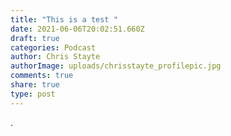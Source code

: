 ```yaml
---
title: "This is a test "
date: 2021-06-06T20:02:51.660Z
draft: true
categories: Podcast
author: Chris Stayte
authorImage: uploads/chrisstayte_profilepic.jpg
comments: true
share: true
type: post
---
```

.